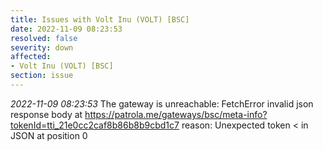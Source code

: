 ```yaml
---
title: Issues with Volt Inu (VOLT) [BSC]
date: 2022-11-09 08:23:53
resolved: false
severity: down
affected:
- Volt Inu (VOLT) [BSC]
section: issue
---
```


*2022-11-09 08:23:53* The gateway is unreachable: FetchError invalid json response body at https://patrola.me/gateways/bsc/meta-info?tokenId=tti_21e0cc2caf8b86b8b9cbd1c7 reason: Unexpected token < in JSON at position 0